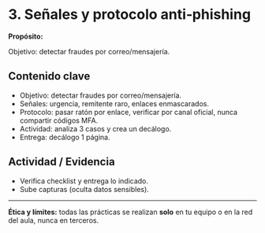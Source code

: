 # 3. Señales y protocolo anti‑phishing

**Propósito:**

Objetivo: detectar fraudes por correo/mensajería.

## Contenido clave
- Objetivo: detectar fraudes por correo/mensajería.
- Señales: urgencia, remitente raro, enlaces enmascarados.
- Protocolo: pasar ratón por enlace, verificar por canal oficial, nunca compartir códigos MFA.
- Actividad: analiza 3 casos y crea un decálogo.
- Entrega: decálogo 1 página.

## Actividad / Evidencia
- Verifica checklist y entrega lo indicado.
- Sube capturas (oculta datos sensibles).

---
**Ética y límites:** todas las prácticas se realizan **solo** en tu equipo o en la red del aula, nunca en terceros.
